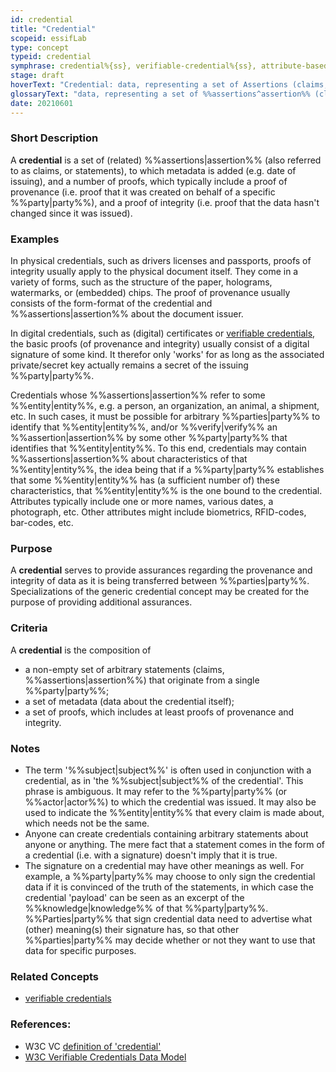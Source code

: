 ```yaml
---
id: credential
title: "Credential"
scopeid: essifLab
type: concept
typeid: credential
symphrase: credential%{ss}, verifiable-credential%{ss}, attribute-based-credential%{ss}
stage: draft
hoverText: "Credential: data, representing a set of Assertions (claims, statements), authored and signed by, or on behalf of, a specific Party."
glossaryText: "data, representing a set of %%assertions^assertion%% (claims, statements), authored and signed by, or on behalf of, a specific %%party^party%%."
date: 20210601
---
```


### Short Description
A **credential** is a set of (related) %%assertions|assertion%% (also referred to as claims, or statements), to which metadata is added (e.g. date of issuing), and a number of proofs, which typically include a  proof of provenance (i.e. proof that it was created on behalf of a specific %%party|party%%), and a proof of integrity (i.e. proof that the data hasn't changed since it was issued).

### Examples
In physical credentials, such as drivers licenses and passports, proofs of integrity usually apply to the physical document itself. They come in a variety of forms, such as the structure of the paper, holograms, watermarks, or (embedded) chips. The proof of provenance usually consists of the form-format of the credential and %%assertions|assertion%% about the document issuer.

In digital credentials, such as (digital) certificates or [verifiable credentials](https://www.w3.org/TR/vc-data-model/#dfn-verifiable-credentials), the basic proofs (of provenance and integrity) usually consist of a digital signature of some kind. It therefor only 'works' for as long as the associated private/secret key actually remains a secret of the issuing %%party|party%%.

Credentials whose %%assertions|assertion%% refer to some %%entity|entity%%, e.g. a person, an organization, an animal, a shipment, etc. In such cases, it must be possible for arbitrary %%parties|party%% to identify that %%entity|entity%%, and/or %%verify|verify%% an %%assertion|assertion%% by some other %%party|party%% that identifies that %%entity|entity%%. To this end, credentials may contain %%assertions|assertion%% about characteristics of that %%entity|entity%%, the idea being that if a %%party|party%% establishes that some %%entity|entity%% has (a sufficient number of) these characteristics, that %%entity|entity%% is the one bound to the credential. Attributes typically include one or more names, various dates, a photograph, etc. Other attributes might include biometrics, RFID-codes, bar-codes, etc.

### Purpose
A **credential** serves to provide assurances regarding the provenance and integrity of data as it is being transferred between %%parties|party%%. Specializations of the generic credential concept may be created for the purpose of providing additional assurances.

### Criteria
A **credential** is the composition of
- a non-empty set of arbitrary statements (claims, %%assertions|assertion%%) that originate from a single %%party|party%%;
- a set of metadata (data about the credential itself);
- a set of proofs, which includes at least proofs of provenance and integrity.

### Notes
- The term '%%subject|subject%%' is often used in conjunction with a credential, as in 'the %%subject|subject%% of the credential'. This phrase is ambiguous. It may refer to the %%party|party%% (or %%actor|actor%%) to which the credential was issued. It may also be used to indicate the %%entity|entity%% that every claim is made about, which needs not be the same.
- Anyone can create credentials containing arbitrary statements about anyone or anything. The mere fact that a statement comes in the form of a credential (i.e. with a signature) doesn't imply that it is true.
- The signature on a credential may have other meanings as well. For example, a %%party|party%% may choose to only sign the credential data if it is convinced of the truth of the statements, in which case the credential 'payload' can be seen as an excerpt of the %%knowledge|knowledge%% of that %%party|party%%. %%Parties|party%% that sign credential data need to advertise what (other) meaning(s) their signature has, so that other %%parties|party%% may decide whether or not they want to use that data for specific purposes.
### Related Concepts
- [verifiable credentials](https://www.w3.org/TR/vc-data-model/#dfn-verifiable-credentials)

### References:
- W3C VC [definition of 'credential'](https://www.w3.org/TR/vc-data-model/#dfn-credential)
- [W3C Verifiable Credentials Data Model](https://www.w3.org/TR/vc-data-model/)
